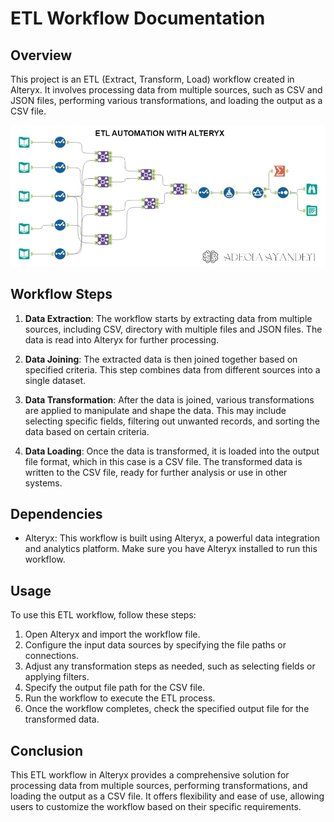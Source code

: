 # ETL Workflow Documentation

## Overview
This project is an ETL (Extract, Transform, Load) workflow created in Alteryx. It involves processing data from multiple sources, such as CSV and JSON files, performing various transformations, and loading the output as a CSV file.

![alt text](alteryx.jpg)

## Workflow Steps
1. **Data Extraction**: The workflow starts by extracting data from multiple sources, including CSV, directory with multiple files and JSON files. The data is read into Alteryx for further processing.

2. **Data Joining**: The extracted data is then joined together based on specified criteria. This step combines data from different sources into a single dataset.

3. **Data Transformation**: After the data is joined, various transformations are applied to manipulate and shape the data. This may include selecting specific fields, filtering out unwanted records, and sorting the data based on certain criteria.

4. **Data Loading**: Once the data is transformed, it is loaded into the output file format, which in this case is a CSV file. The transformed data is written to the CSV file, ready for further analysis or use in other systems.

## Dependencies
- Alteryx: This workflow is built using Alteryx, a powerful data integration and analytics platform. Make sure you have Alteryx installed to run this workflow.

## Usage
To use this ETL workflow, follow these steps:
1. Open Alteryx and import the workflow file.
2. Configure the input data sources by specifying the file paths or connections.
3. Adjust any transformation steps as needed, such as selecting fields or applying filters.
4. Specify the output file path for the CSV file.
5. Run the workflow to execute the ETL process.
6. Once the workflow completes, check the specified output file for the transformed data.

## Conclusion
This ETL workflow in Alteryx provides a comprehensive solution for processing data from multiple sources, performing transformations, and loading the output as a CSV file. It offers flexibility and ease of use, allowing users to customize the workflow based on their specific requirements.